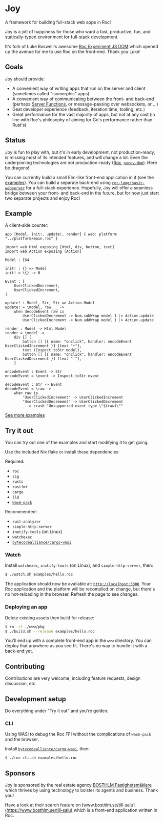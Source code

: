 # Joy

A framework for building full-stack web apps in Roc!

Joy is a jolt of happiness for those who want a fast, productive, fun, and statically-typed environment for full-stack development.

It's fork of Luke Boswell's awesome [Roc Experiment JS DOM](https://github.com/lukewilliamboswell/roc-experiment-js-dom) which opened up the avenue for me to use Roc on the front-end. Thank you Luke!

## Goals

Joy should provide:
* A convenient way of writing apps that run on the server and client (sometimes called "isomorphic" apps)
* A convenient way of communicating between the front- and back-end (perhaps [Server Functions](https://book.leptos.dev/server/25_server_functions.html), or message-passing over websockets, or ...)
* Geat developer experience (feedback, iteration time, tooling, etc.)
* Great performance for the vast majority of apps, but not at any cost (in line with Roc's philosophy of aiming for Go's performance rather than Rust's)

## Status

Joy is fun to play with, but it's in early development, not production-ready, is missing most of its intended features,
and will change a lot. Even the underpinning technologies are not production-ready ([Roc](https://www.roc-lang.org),
[`percy-dom`](https://github.com/chinedufn/percy)). Here be dragons!

You can currently build a small Elm-like front-end application in it (see the [examples](https://github.com/niclas-ahden/joy/tree/main/examples)). You can build a separate back-end using [`roc-lang/basic-webserver`](https://github.com/roc-lang/basic-webserver) for a full-stack experience. Hopefully, Joy will offer a seamless bridge between your front- and back-end in the future, but for now just start two separate projects and enjoy Roc!

## Example

A client-side counter:

```roc
app [Model, init!, update!, render] { web: platform "../platform/main.roc" }

import web.Html exposing [Html, div, button, text]
import web.Action exposing [Action]

Model : I64

init! : {} => Model
init! = \{} -> 0

Event : [
    UserClickedDecrement,
    UserClickedIncrement,
]

update! : Model, Str, Str => Action Model
update! = \model, raw, _ ->
    when decodeEvent raw is
        UserClickedDecrement -> Num.subWrap model 1 |> Action.update
        UserClickedIncrement -> Num.addWrap model 1 |> Action.update

render : Model -> Html Model
render = \model ->
    div [] [
        button [] [{ name: "onclick", handler: encodeEvent UserClickedIncrement }] [text "+"],
        text (Inspect.toStr model),
        button [] [{ name: "onclick", handler: encodeEvent UserClickedDecrement }] [text "-"],
    ]

encodeEvent : Event -> Str
encodeEvent = \event -> Inspect.toStr event

decodeEvent : Str -> Event
decodeEvent = \raw ->
    when raw is
        "UserClickedIncrement" -> UserClickedIncrement
        "UserClickedDecrement" -> UserClickedDecrement
        _ -> crash "Unsupported event type \"$(raw)\""
```

[See more examples](https://github.com/niclas-ahden/joy/tree/main/examples)

## Try it out

You can try out one of the examples and start modifying it to get going.

Use the included Nix flake or install these dependencies:

Required:
* `roc`
* `zig`
* `rustc`
* `rustfmt`
* `cargo`
* `lld`
* [`wasm-pack`](https://rustwasm.github.io/wasm-pack/installer/)

Recommended:
* `rust-analyzer`
* `simple-http-server`
* `inotify-tools` (on Linux)
* `watchexec`
* [`bytecodealliance/cargo-wasi`](https://github.com/bytecodealliance/cargo-wasi)

### Watch

Install `watchexec`, `inotify-tools` (on Linux), and `simple-http-server`, then:

```sh
$ ./watch.sh examples/hello.roc
```
The application should now be available at: [`http://localhost:3000`](http://localhost:3000). Your Roc application and the platform will be recompiled on change, but there's no hot-reloading in the browser. Refresh the page to see changes.

### Deploying an app

Delete existing assets then build for release:

```sh
$ rm -rf ./www/pkg
$ ./build.sh --release examples/hello.roc
```

You'll end up with a complete front-end app in the `www` directory. You can deploy that anywhere as you see fit. There's no way to bundle it with a back-end yet.

## Contributing

Contributions are very welcome, including feature requests, design discussion, etc.

## Development setup

Do everything under "Try it out" and you're golden.

### CLI

Using WASI to debug the Roc FFI without the complications of `wasm-pack` and the browser.

Install [`bytecodealliance/cargo-wasi`](https://github.com/bytecodealliance/cargo-wasi), then:

```sh
$ ./run-cli.sh examples/hello.roc
```

## Sponsors

Joy is sponsored by the real estate agency [BOSTHLM Fastighetsmäklare](https://www.bosthlm.se) which thrives by using technology to bolster its agents and business. Thank you!

Have a look at their search feature on [www.bosthlm.se/till-salu](https://www.bosthlm.se/till-salu) which is a front-end application written in Roc.
